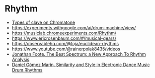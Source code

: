 Rhythm
===

- [Types of clave on Chromatone](https://chromatone.center/theory/rhythm/system/clave/)
- https://experiments.withgoogle.com/ai/drum-machine/view/
- https://musiclab.chromeexperiments.com/Rhythm/
- https://www.ericrosenbaum.com/#/musical-gears/
- https://observablehq.com/@toja/euclidean-rhythms
- https://www.youtube.com/@rainerpolak8435/videos
- [Jonathan Foote. The Beat Spectrum: a New Approach To Rhythm Analysis](http://www.rotorbrain.com/foote/papers/icme2001/icmehtml.htm)
- [Daniel Gómez Marín. Similarity and Style in Electronic Dance Music Drum Rhythms](https://www.tdx.cat/bitstream/handle/10803/543841/tdgm.pdf?sequence=1)
